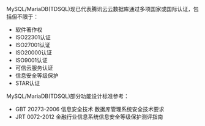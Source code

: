 MySQL/MariaDB(TDSQL)现已代表腾讯云云数据库通过多项国家或国际认证，包括但不限于：


- 软件著作权
- ISO22301认证
- ISO27001认证
- ISO20000认证
- ISO9001认证
- 可信云服务认证
- 信息安全等级保护
- STAR认证

MySQL/MariaDB(TDSQL)部分功能设计标准参考：

- GBT 20273-2006 信息安全技术 数据库管理系统安全技术要求
- JRT 0072-2012 金融行业信息系统信息安全等级保护测评指南





  